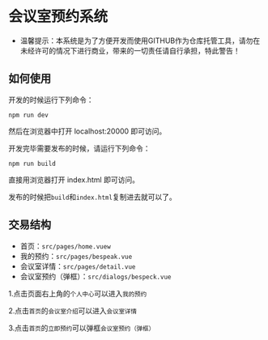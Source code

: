 # 会议室预约系统

- 温馨提示：本系统是为了方便开发而使用GITHUB作为仓库托管工具，请勿在未经许可的情况下进行商业，带来的一切责任请自行承担，特此警告！

## 如何使用

开发的时候运行下列命令：

```
npm run dev
```

然后在浏览器中打开 localhost:20000 即可访问。

开发完毕需要发布的时候，请运行下列命令：

```
npm run build
```

直接用浏览器打开 index.html 即可访问。

发布的时候把```build```和```index.html```复制进去就可以了。

## 交易结构

- 首页：```src/pages/home.vuew```
- 我的预约：```src/pages/bespeak.vue```
- 会议室详情：```src/pages/detail.vue```
- 会议室预约（弹框）：```src/dialogs/bespeck.vue```

1.点击页面右上角的```个人中心```可以进入```我的预约```

2.点击```首页```的```会议室介绍```可以进入```会议室详情```

3.点击```首页```的```立即预约```可以弹框```会议室预约（弹框）```
